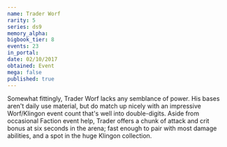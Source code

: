 ```yaml
---
name: Trader Worf
rarity: 5
series: ds9
memory_alpha:
bigbook_tier: 8
events: 23
in_portal:
date: 02/10/2017
obtained: Event
mega: false
published: true
---
```


Somewhat fittingly, Trader Worf lacks any semblance of power. His bases aren't daily use material, but do match up nicely with an impressive Worf/Klingon event count that's well into double-digits. Aside from occasional Faction event help, Trader offers a chunk of attack and crit bonus at six seconds in the arena; fast enough to pair with most damage abilities, and a spot in the huge Klingon collection.
